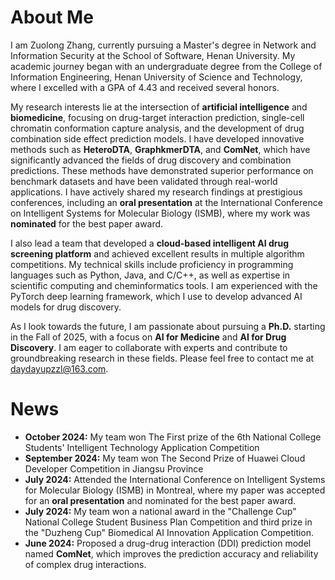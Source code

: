 # About Me

I am Zuolong Zhang, currently pursuing a Master's degree in Network and Information Security at the School of Software, Henan University. My academic journey began with an undergraduate degree from the College of Information Engineering, Henan University of Science and Technology, where I excelled with a GPA of 4.43 and received several honors.

My research interests lie at the intersection of **artificial intelligence** and **biomedicine**, focusing on drug-target interaction prediction, single-cell chromatin conformation capture analysis, and the development of drug combination side effect prediction models. I have developed innovative methods such as **HeteroDTA**, **GraphkmerDTA**, and **ComNet**, which have significantly advanced the fields of drug discovery and combination predictions. These methods have demonstrated superior performance on benchmark datasets and have been validated through real-world applications. I have actively shared my research findings at prestigious conferences, including an **oral presentation** at the International Conference on Intelligent Systems for Molecular Biology (ISMB), where my work was **nominated** for the best paper award. 

I also lead a team that developed a **cloud-based intelligent AI drug screening platform** and achieved excellent results in multiple algorithm competitions. My technical skills include proficiency in programming languages such as Python, Java, and C/C++, as well as expertise in scientific computing and cheminformatics tools. I am experienced with the PyTorch deep learning framework, which I use to develop advanced AI models for drug discovery.

As I look towards the future, I am passionate about pursuing a **Ph.D.** starting in the Fall of 2025, with a focus on **AI for Medicine** and **AI for Drug Discovery**. I am eager to collaborate with experts and contribute to groundbreaking research in these fields. Please feel free to contact me at daydayupzzl@163.com.

# News

- **October 2024:** My team won The First prize of the 6th National College Students' Intelligent Technology Application Competition
- **September 2024:** My team won The Second Prize of Huawei Cloud Developer Competition in Jiangsu Province
- **July 2024:** Attended the International Conference on Intelligent Systems for Molecular Biology (ISMB) in Montreal, where my paper was accepted for an **oral presentation** and nominated for the best paper award.
- **July 2024:** My team won a national award in the "Challenge Cup" National College Student Business Plan Competition and third prize in the "Duzheng Cup" Biomedical AI Innovation Application Competition.
- **June 2024:** Proposed a drug-drug interaction (DDI) prediction model named **ComNet**, which improves the prediction accuracy and reliability of complex drug interactions.